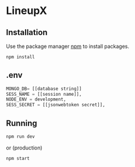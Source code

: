 # LineupX

## Installation

Use the package manager [npm]() to install packages.

```bash
npm install
```

## .env

```python
MONGO_DB= [[database string]]
SESS_NAME = [[session name]],
NODE_ENV = development,
SESS_SECRET = [[jsonwebtoken secret]],
```

## Running


```bash
npm run dev
```
or (production)
```bash
npm start
```

